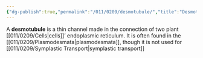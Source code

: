 ```yaml
---
{"dg-publish":true,"permalink":"/011/0209/desmotubule/","title":"Desmotubule","tags":["BIOL412"],"created":"2024-10-03T23:23:01.000-07:00","updated":"2025-01-22T00:35:06.667-08:00"}
---
```


A **desmotubule** is a thin channel made in the connection of two plant [[011/0209/Cells\|cells]]’ endoplasmic reticulum. It is often found in the [[011/0209/Plasmodesmata\|plasmodesmata]], though it is not used for [[011/0209/Symplastic Transport\|symplastic transport]]